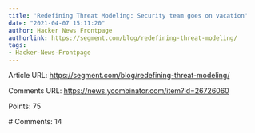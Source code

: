 ```yaml
---
title: 'Redefining Threat Modeling: Security team goes on vacation'
date: "2021-04-07 15:11:20"
author: Hacker News Frontpage
authorlink: https://segment.com/blog/redefining-threat-modeling/
tags:
- Hacker-News-Frontpage
---
```


<p>Article URL: <a href="https://segment.com/blog/redefining-threat-modeling/">https://segment.com/blog/redefining-threat-modeling/</a></p>
<p>Comments URL: <a href="https://news.ycombinator.com/item?id=26726060">https://news.ycombinator.com/item?id=26726060</a></p>
<p>Points: 75</p>
<p># Comments: 14</p>
